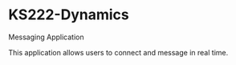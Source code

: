 # KS222-Dynamics
Messaging Application


This application allows users to connect and message in real time.
